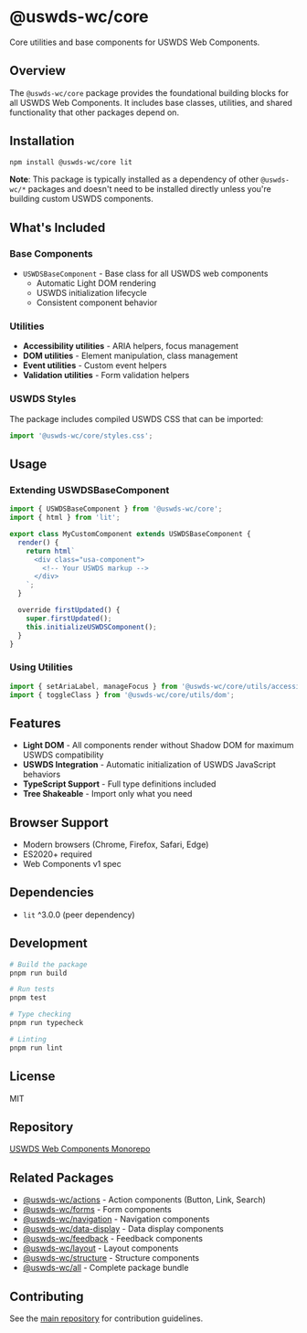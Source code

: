 # @uswds-wc/core

Core utilities and base components for USWDS Web Components.

## Overview

The `@uswds-wc/core` package provides the foundational building blocks for all USWDS Web Components. It includes base classes, utilities, and shared functionality that other packages depend on.

## Installation

```bash
npm install @uswds-wc/core lit
```

**Note**: This package is typically installed as a dependency of other `@uswds-wc/*` packages and doesn't need to be installed directly unless you're building custom USWDS components.

## What's Included

### Base Components

- `USWDSBaseComponent` - Base class for all USWDS web components
  - Automatic Light DOM rendering
  - USWDS initialization lifecycle
  - Consistent component behavior

### Utilities

- **Accessibility utilities** - ARIA helpers, focus management
- **DOM utilities** - Element manipulation, class management
- **Event utilities** - Custom event helpers
- **Validation utilities** - Form validation helpers

### USWDS Styles

The package includes compiled USWDS CSS that can be imported:

```javascript
import '@uswds-wc/core/styles.css';
```

## Usage

### Extending USWDSBaseComponent

```typescript
import { USWDSBaseComponent } from '@uswds-wc/core';
import { html } from 'lit';

export class MyCustomComponent extends USWDSBaseComponent {
  render() {
    return html`
      <div class="usa-component">
        <!-- Your USWDS markup -->
      </div>
    `;
  }

  override firstUpdated() {
    super.firstUpdated();
    this.initializeUSWDSComponent();
  }
}
```

### Using Utilities

```typescript
import { setAriaLabel, manageFocus } from '@uswds-wc/core/utils/accessibility';
import { toggleClass } from '@uswds-wc/core/utils/dom';
```

## Features

- **Light DOM** - All components render without Shadow DOM for maximum USWDS compatibility
- **USWDS Integration** - Automatic initialization of USWDS JavaScript behaviors
- **TypeScript Support** - Full type definitions included
- **Tree Shakeable** - Import only what you need

## Browser Support

- Modern browsers (Chrome, Firefox, Safari, Edge)
- ES2020+ required
- Web Components v1 spec

## Dependencies

- `lit` ^3.0.0 (peer dependency)

## Development

```bash
# Build the package
pnpm run build

# Run tests
pnpm test

# Type checking
pnpm run typecheck

# Linting
pnpm run lint
```

## License

MIT

## Repository

[USWDS Web Components Monorepo](https://github.com/barbaradenney/USWDS-webcomponents/tree/main/packages/uswds-wc-core)

## Related Packages

- [@uswds-wc/actions](../uswds-wc-actions) - Action components (Button, Link, Search)
- [@uswds-wc/forms](../uswds-wc-forms) - Form components
- [@uswds-wc/navigation](../uswds-wc-navigation) - Navigation components
- [@uswds-wc/data-display](../uswds-wc-data-display) - Data display components
- [@uswds-wc/feedback](../uswds-wc-feedback) - Feedback components
- [@uswds-wc/layout](../uswds-wc-layout) - Layout components
- [@uswds-wc/structure](../uswds-wc-structure) - Structure components
- [@uswds-wc/all](../uswds-wc) - Complete package bundle

## Contributing

See the [main repository](https://github.com/barbaradenney/USWDS-webcomponents) for contribution guidelines.
